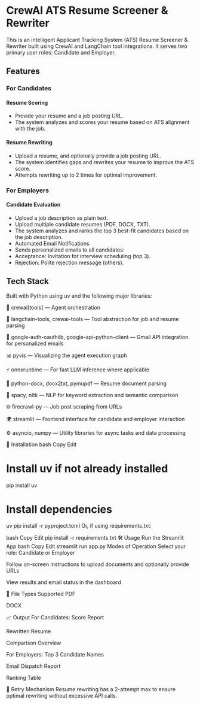 # CrewAI ATS Resume Screener & Rewriter
This is an intelligent Applicant Tracking System (ATS) Resume Screener & Rewriter built using CrewAI and LangChain tool integrations. It serves two primary user roles: Candidate and Employer.

## Features
### For Candidates
#### Resume Scoring
- Provide your resume and a job posting URL.
- The system analyzes and scores your resume based on ATS alignment with the job.
#### Resume Rewriting
- Upload a resume, and optionally provide a job posting URL.
- The system identifies gaps and rewrites your resume to improve the ATS score.
- Attempts rewriting up to 2 times for optimal improvement.

### For Employers
#### Candidate Evaluation
- Upload a job description as plain text.
- Upload multiple candidate resumes (PDF, DOCX, TXT).
- The system analyzes and ranks the top 3 best-fit candidates based on the job description.
- Automated Email Notifications
- Sends personalized emails to all candidates:
- Acceptance: Invitation for interview scheduling (top 3).
- Rejection: Polite rejection message (others).

## Tech Stack
Built with Python using uv and the following major libraries:

🤖 crewai[tools] — Agent orchestration

🧱 langchain-tools, crewai-tools — Tool abstraction for job and resume parsing

📧 google-auth-oauthlib, google-api-python-client — Gmail API integration for personalized emails

📊 pyvis — Visualizing the agent execution graph

⚡ onnxruntime — For fast LLM inference where applicable

📄 python-docx, docx2txt, pymupdf — Resume document parsing

🧠 spacy, nltk — NLP for keyword extraction and semantic comparison

🌐 firecrawl-py — Job post scraping from URLs

🌍 streamlit — Frontend interface for candidate and employer interaction

⚙️ asyncio, numpy — Utility libraries for async tasks and data processing

📂 Installation
bash
Copy
Edit
# Install uv if not already installed
pip install uv

# Install dependencies
uv pip install -r pyproject.toml
Or, if using requirements.txt:

bash
Copy
Edit
pip install -r requirements.txt
🛠️ Usage
Run the Streamlit App
bash
Copy
Edit
streamlit run app.py
Modes of Operation
Select your role: Candidate or Employer

Follow on-screen instructions to upload documents and optionally provide URLs

View results and email status in the dashboard


📎 File Types Supported
PDF

DOCX


📈 Output
For Candidates:
Score Report

Rewritten Resume

Comparison Overview

For Employers:
Top 3 Candidate Names

Email Dispatch Report

Ranking Table

🧪 Retry Mechanism
Resume rewriting has a 2-attempt max to ensure optimal rewriting without excessive API calls.
